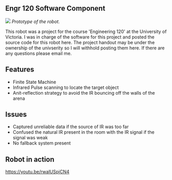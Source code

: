 ## Engr 120 Software Component

![](https://imgur.com/7pj86hm)
_Prototype of the robot._

This robot was a project for the course 'Engineering 120' at the University of Victoria. I was in charge of the software for this project and posted the source code for this robot here. The project handout may be under the ownership of the univserity so I will withhold posting them here. If there are any questions please email me.

## Features
- Finite State Machine
- Infrared Pulse scanning to locate the target object
- Anit-reflection strategy to avoid the IR bouncing off the walls of the arena


## Issues
- Captured unreliable data if the source of IR was too far
- Confused the natural IR present in the room with the IR signal if the signal was weak
- No fallback system present

## Robot in action
https://youtu.be/rwalUSpjCN4




